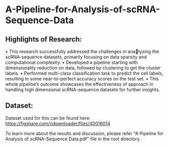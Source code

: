 # A-Pipeline-for-Analysis-of-scRNA-Sequence-Data

## Highlights of Research:
• This research successfully addressed the challenges in analyzing the scRNA-sequence datasets, primarily focusing on data sparsity and computational complexity.
• Developed a pipeline starting with dimensionality reduction on data, followed by clustering to get the cluster labels.
• Performed multi-class classification task to predict the cell labels, resulting in some near-to-perfect accuracy scores on the test set.
• This whole pipeline’s outcome showcases the effectiveness of approach in handling high dimensional scRNA-sequence datasets for further insights.

## Dataset:
Dataset used for this can be found here: https://figshare.com/ndownloader/files/40016014

To learn more about the results and discussion, please refer "A Pipeline for Analysis of scRNA-Sequence Data.pdf" file in the root directory.
